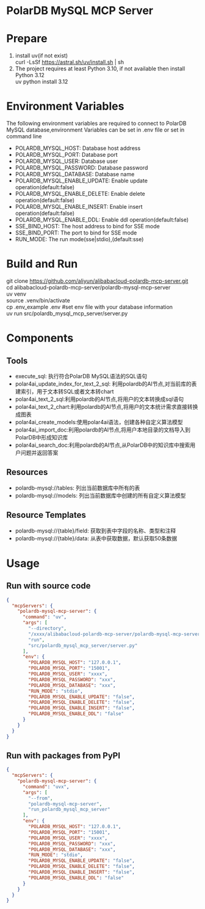 PolarDB MySQL MCP Server
=======================
# Prepare
1. install uv(if not exist)  
  curl -LsSf https://astral.sh/uv/install.sh | sh  
2. The project requires at least Python 3.10, if not available then install Python 3.12  
  uv python install 3.12  
# Environment Variables  
  The following environment variables are required to connect to PolarDB MySQL database,environment Variables can be set in .env file  or set in command line  
* POLARDB_MYSQL_HOST: Database host address  
* POLARDB_MYSQL_PORT: Database port 
* POLARDB_MYSQL_USER: Database user  
* POLARDB_MYSQL_PASSWORD: Database password  
* POLARDB_MYSQL_DATABASE: Database name  
* POLARDB_MYSQL_ENABLE_UPDATE: Enable update operation(default:false)  
* POLARDB_MYSQL_ENABLE_DELETE:  Enable delete operation(default:false)  
* POLARDB_MYSQL_ENABLE_INSERT:  Enable insert operation(default:false)  
* POLARDB_MYSQL_ENABLE_DDL:  Enable ddl operation(default:false)  
* SSE_BIND_HOST: The host address to bind for SSE mode  
* SSE_BIND_PORT: The port to bind for SSE mode  
* RUN_MODE: The run mode(sse|stdio),(default:sse)

# Build and Run
  git clone https://github.com/aliyun/alibabacloud-polardb-mcp-server.git  
  cd alibabacloud-polardb-mcp-server/polardb-mysql-mcp-server  
  uv venv  
  source .venv/bin/activate  
  cp .env_example .env #set env file with your database information  
  uv run src/polardb_mysql_mcp_server/server.py  
# Components
## Tools
* execute_sql: 执行符合PolarDB MySQL语法的SQL语句
* polar4ai_update_index_for_text_2_sql: 利用polardb的AI节点,对当前库的表建索引，用于文本转SQL或者文本转chart
* polar4ai_text_2_sql:利用polardb的AI节点,将用户的文本转换成sql语句
* polar4ai_text_2_chart:利用polardb的AI节点,将用户的文本统计需求直接转换成图表
* polar4ai_create_models:使用polar4ai语法，创建各种自定义算法模型  
* polar4ai_import_doc:利用polardb的AI节点,将用户本地目录的文档导入到PolarDB中形成知识库
* polar4ai_search_doc:利用polardb的AI节点,从PolarDB中的知识库中搜索用户问题并返回答案  
## Resources
* polardb-mysql://tables: 列出当前数据库中所有的表  
* polardb-mysql://models: 列出当前数据库中创建的所有自定义算法模型   
## Resource Templates
* polardb-mysql://{table}/field: 获取到表中字段的名称、类型和注释
* polardb-mysql://{table}/data: 从表中获取数据，默认获取50条数据 
# Usage
## Run with source code  
```json
{
  "mcpServers": {
    "polardb-mysql-mcp-server": {
      "command": "uv",
      "args": [
        "--directory",
        "/xxxx/alibabacloud-polardb-mcp-server/polardb-mysql-mcp-server",
        "run",
        "src/polardb_mysql_mcp_server/server.py"
      ],
      "env": {
        "POLARDB_MYSQL_HOST": "127.0.0.1",
        "POLARDB_MYSQL_PORT": "15001",
        "POLARDB_MYSQL_USER": "xxxx",
        "POLARDB_MYSQL_PASSWORD": "xxx",
        "POLARDB_MYSQL_DATABASE": "xxx",
        "RUN_MODE": "stdio",
        "POLARDB_MYSQL_ENABLE_UPDATE": "false",
        "POLARDB_MYSQL_ENABLE_DELETE": "false",
        "POLARDB_MYSQL_ENABLE_INSERT": "false",
        "POLARDB_MYSQL_ENABLE_DDL": "false"
      }
    }
  }
}
```
## Run with packages from PyPI
```json
{
  "mcpServers": {
    "polardb-mysql-mcp-server": {
      "command": "uvx",
      "args": [
        "--from",
        "polardb-mysql-mcp-server",
        "run_polardb_mysql_mcp_server"
      ],
      "env": {
        "POLARDB_MYSQL_HOST": "127.0.0.1",
        "POLARDB_MYSQL_PORT": "15001",
        "POLARDB_MYSQL_USER": "xxxx",
        "POLARDB_MYSQL_PASSWORD": "xxx",
        "POLARDB_MYSQL_DATABASE": "xxx",
        "RUN_MODE": "stdio",
        "POLARDB_MYSQL_ENABLE_UPDATE": "false",
        "POLARDB_MYSQL_ENABLE_DELETE": "false",
        "POLARDB_MYSQL_ENABLE_INSERT": "false",
        "POLARDB_MYSQL_ENABLE_DDL": "false"
      }
    }
  }
}
```
